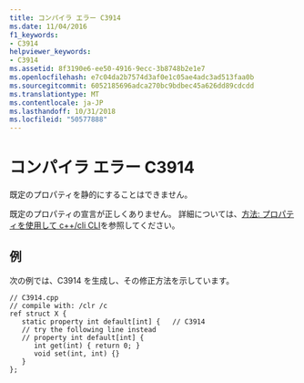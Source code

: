 ```yaml
---
title: コンパイラ エラー C3914
ms.date: 11/04/2016
f1_keywords:
- C3914
helpviewer_keywords:
- C3914
ms.assetid: 8f3190e6-ee50-4916-9ecc-3b8748b2e1e7
ms.openlocfilehash: e7c04da2b7574d3af0e1c05ae4adc3ad513faa0b
ms.sourcegitcommit: 6052185696adca270bc9bdbec45a626dd89cdcdd
ms.translationtype: MT
ms.contentlocale: ja-JP
ms.lasthandoff: 10/31/2018
ms.locfileid: "50577888"
---
```

# <a name="compiler-error-c3914"></a>コンパイラ エラー C3914

既定のプロパティを静的にすることはできません。

既定のプロパティの宣言が正しくありません。  詳細については、[方法: プロパティを使用して c++/cli CLI](../../dotnet/how-to-use-properties-in-cpp-cli.md)を参照してください。

## <a name="example"></a>例

次の例では、C3914 を生成し、その修正方法を示しています。

```
// C3914.cpp
// compile with: /clr /c
ref struct X {
   static property int default[int] {   // C3914
   // try the following line instead
   // property int default[int] {
      int get(int) { return 0; }
      void set(int, int) {}
   }
};
```